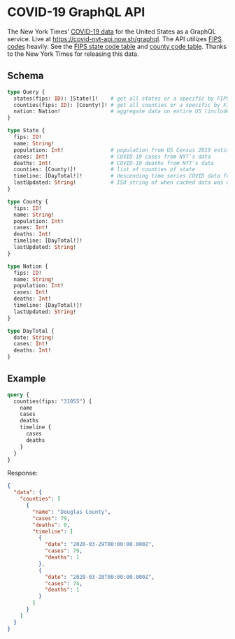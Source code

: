# COVID-19 GraphQL API

The New York Times' [COVID-19 data](https://github.com/nytimes/covid-19-data) for the United States as a GraphQL service. Live at https://covid-nyt-api.now.sh/graphql. The API utilizes [FIPS codes](https://en.wikipedia.org/wiki/Federal_Information_Processing_Standards) heavily. See the [FIPS state code table](https://en.wikipedia.org/wiki/Federal_Information_Processing_Standard_state_code) and [county code table](https://en.wikipedia.org/wiki/List_of_United_States_FIPS_codes_by_county). Thanks to the New York Times for releasing this data.

## Schema

```graphql
type Query {
  states(fips: ID): [State!]!    # get all states or a specific by FIPS
  counties(fips: ID): [County!]! # get all counties or a specific by FIPS
  nation: Nation!                # aggregate data on entire US (includes US territories)
}

type State {
  fips: ID!
  name: String!
  population: Int!               # population from US Census 2019 estimates
  cases: Int!                    # COVID-19 cases from NYT's data
  deaths: Int!                   # COVID-19 deaths from NYT's data
  counties: [County!]!           # list of counties of state
  timeline: [DayTotal!]!         # descending time series COVID data from NYT
  lastUpdated: String!           # ISO string of when cached data was updated
}

type County {
  fips: ID!
  name: String!
  population: Int!
  cases: Int!
  deaths: Int!
  timeline: [DayTotal!]!
  lastUpdated: String!
}

type Nation {
  fips: ID!
  name: String!
  population: Int!
  cases: Int!
  deaths: Int!
  timeline: [DayTotal!]!
  lastUpdated: String!
}

type DayTotal {
  date: String!
  cases: Int!
  deaths: Int!
}
```

## Example

```graphql
query {
  counties(fips: "31055") {
    name
    cases
    deaths
    timeline {
      cases
      deaths
    }
  }
}
```

Response:

```json
{
  "data": {
    "counties": [
      {
        "name": "Douglas County",
        "cases": 79,
        "deaths": 0,
        "timeline": [
          {
            "date": "2020-03-29T00:00:00.000Z",
            "cases": 79,
            "deaths": 1
          },
          {
            "date": "2020-03-28T00:00:00.000Z",
            "cases": 74,
            "deaths": 1
          }
        ]
      }
    ]
  }
}
```
